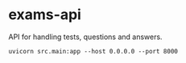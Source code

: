 # exams-api
API for handling tests, questions and answers.


`uvicorn src.main:app --host 0.0.0.0 --port 8000`
